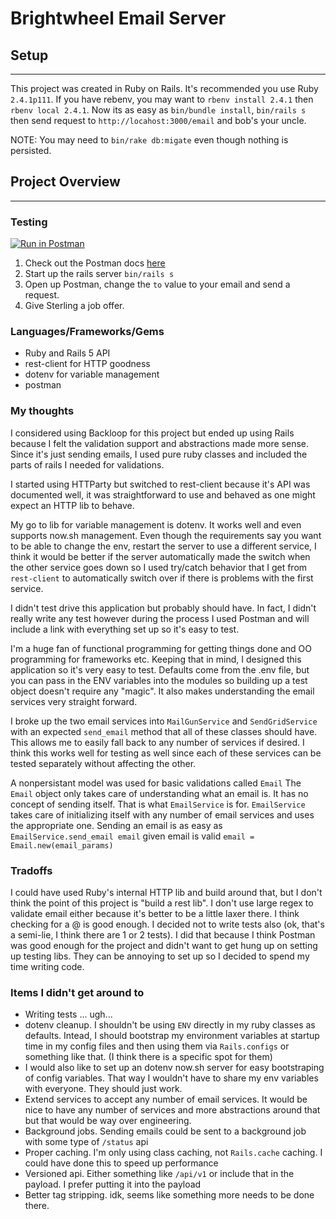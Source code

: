 # Brightwheel Email Server
## Setup
---
This project was created in Ruby on Rails. It's recommended you use Ruby `2.4.1p111`. If you have rebenv, you may want to `rbenv install 2.4.1` then `rbenv local 2.4.1`.
 Now its as easy as `bin/bundle install`, `bin/rails s` then send request to `http://locahost:3000/email` and bob's your uncle.



NOTE: You may need to `bin/rake db:migate` even though nothing is persisted.

## Project Overview
---
### Testing

[![Run in Postman](https://run.pstmn.io/button.svg)](https://app.getpostman.com/run-collection/fde4694f087d53dcfef6)

1. Check out the Postman docs [here](https://documenter.getpostman.com/view/408774/brightwheelemailserver/6fSZ7NG)
2. Start up the rails server `bin/rails s`
3. Open up Postman, change the `to` value to your email and send a request.
4. Give Sterling a job offer.

### Languages/Frameworks/Gems
* Ruby and Rails 5 API
* rest-client for HTTP goodness
* dotenv for variable management
* postman

### My thoughts

I considered using Backloop for this project but ended up using Rails because I felt the validation support and abstractions made more sense. Since it's just sending emails, I used pure ruby classes and included the parts of rails I needed for validations.

I started using HTTParty but switched to rest-client because it's API was documented well, it was straightforward to use and behaved as one might expect an HTTP lib to behave.

My go to lib for variable management is dotenv. It works well and even supports now.sh management. Even though the requirements say you want to be able to change the env, restart the server to use a different service, I think it would be better if the server automatically made the switch when the other service goes down so I used try/catch behavior that I get from `rest-client` to automatically switch over if there is problems with the first service.

I didn't test drive this application but probably should have. In fact, I didn't really write any test however during the process I used Postman and will include a link with everything set up so it's easy to test.

I'm a huge fan of functional programming for getting things done and OO programming for frameworks etc. Keeping that in mind, I designed this application so it's very easy to test. Defaults come from the .env file, but you can pass in the ENV variables into the modules so building up a test object doesn't require any "magic". It also makes understanding the email services very straight forward.

I broke up the two email services into `MailGunService` and `SendGridService` with an expected `send_email` method that all of these classes should have. This allows me to easily fall back to any number of services if desired. I think this works well for testing as well since each of these services can be tested separately without affecting the other. 

A nonpersistant model was used for basic validations called `Email` The `Email` object only takes care of understanding what an email is. It has no concept of sending itself. That is what `EmailService` is for. `EmailService` takes care of initializing itself with any number of email services and uses the appropriate one. Sending an email is as easy as `EmailService.send_email email` given email is valid `email = Email.new(email_params)`

### Tradoffs

I could have used Ruby's internal HTTP lib and build around that, but I don't think the point of this project is "build a rest lib". I don't use large regex to validate email either because it's better to be a little laxer there. I think checking for a @ is good enough. I decided not to write tests also (ok, that's a semi-lie, I think there are 1 or 2 tests). I did that because I think Postman was good enough for the project and didn't want to get hung up on setting up testing libs. They can be annoying to set up so I decided to spend my time writing code. 

### Items I didn't get around to

* Writing tests ... ugh...
* dotenv cleanup. I shouldn't be using `ENV` directly in my ruby classes as defaults. Intead, I should bootstrap my environment variables at startup time in my config files and then using them via `Rails.configs` or something like that. (I think there is a specific spot for them)
* I would also like to set up an dotenv now.sh server for easy bootstraping of config variables. That way I wouldn't have to share my env variables with everyone. They should just work. 
* Extend services to accept any number of email services. It would be nice to have any number of services and more abstractions around that but that would be way over engineering.
* Background jobs. Sending emails could be sent to a background job with some type of `/status` api
* Proper caching. I'm only using class caching, not `Rails.cache` caching. I could have done this to speed up performance 
* Versioned api. Either something like `/api/v1` or include that in the payload. I prefer putting it into the payload
* Better tag stripping. idk, seems like something more needs to be done there.
